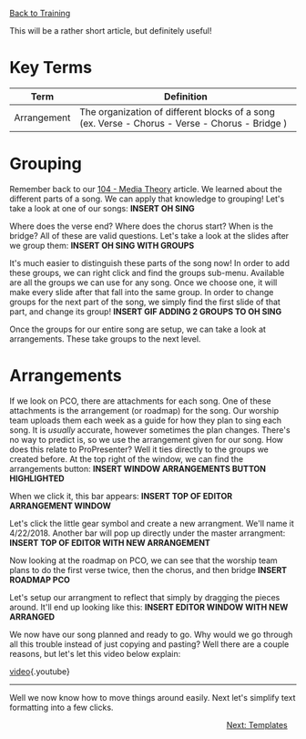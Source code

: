 <!-- TITLE: 203 - Grouping -->
<!-- SUBTITLE: Let's look at some groups (they aren't just pretty colors) -->

[Back to Training](/media/training)

This will be a rather short article, but definitely useful!
# Key Terms
| Term | Definition |
| --- | --- |
| Arrangement | The organization of different blocks of a song (ex. Verse - Chorus - Verse - Chorus - Bridge ) |
# Grouping
Remember back to our [104 - Media Theory](/media/training-pages/104) article. We learned about the different parts of a song. We can apply that knowledge to grouping! Let's take a look at one of our songs:
**INSERT OH SING**

Where does the verse end? Where does the chorus start? When is the bridge? All of these are valid questions. Let's take a look at the slides after we group them:
**INSERT OH SING WITH GROUPS**

It's much easier to distinguish these parts of the song now! In order to add these groups, we can right click and find the groups sub-menu. Available are all the groups we can use for any song. Once we choose one, it will make every slide after that fall into the same group. In order to change groups for the next part of the song, we simply find the first slide of that part, and change its group!
**INSERT GIF ADDING 2 GROUPS TO OH SING**

Once the groups for our entire song are setup, we can take a look at arrangements. These take groups to the next level.
# Arrangements
If we look on PCO, there are attachments for each song. One of these attachments is the arrangement (or roadmap) for the song. Our worship team uploads them each week as a guide for how they plan to sing each song. It is _usually_ accurate, however sometimes the plan changes. There's no way to predict is, so we use the arrangement given for our song. How does this relate to ProPresenter? Well it ties directly to the groups we created before. At the top right of the window, we can find the arrangements button:
**INSERT WINDOW ARRANGEMENTS BUTTON HIGHLIGHTED**

When we click it, this bar appears:
**INSERT TOP OF EDITOR ARRANGEMENT WINDOW**

Let's click the little gear symbol and create a new arrangment. We'll name it 4/22/2018. Another bar will pop up directly under the master arrangment:
**INSERT TOP OF EDITOR WITH NEW ARRANGEMENT**

Now looking at the roadmap on PCO, we can see that the worship team plans to do the first verse twice, then the chorus, and then bridge
**INSERT ROADMAP PCO**

Let's setup our arrangment to reflect that simply by dragging the pieces around. It'll end up looking like this:
**INSERT EDITOR WINDOW WITH NEW ARRANGED**

We now have our song planned and ready to go. Why would we go through all this trouble instead of just copying and pasting? Well there are a couple reasons, but let's let this video below explain:

[video](https://www.youtube.com/watch?v=jL9G_MD1Vb4){.youtube}

---

Well we now know how to move things around easily. Next let's simplify text formatting into a few clicks.
<div style="text-align:right"><a href="/media/training-pages/204">Next: Templates</a>&nbsp;&nbsp;&nbsp;&nbsp;</div>
